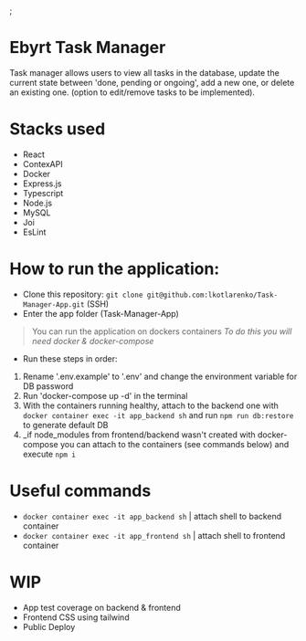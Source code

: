 <!-- readme adapted/inspired from @SamuelDAlencar -->;
# Ebyrt Task Manager

Task manager allows users to view all tasks in the database, update the current state between 'done, pending or ongoing', add a new one, or delete an existing one.
(option to edit/remove tasks to be implemented).

# Stacks used

- React
- ContexAPI
- Docker
- Express.js
- Typescript
- Node.js
- MySQL
- Joi
- EsLint

# How to run the application:

* Clone this repository: `git clone git@github.com:lkotlarenko/Task-Manager-App.git` (SSH)
* Enter the app folder (Task-Manager-App)
 > You can run the application on dockers containers
 > _To do this you will need docker & docker-compose_
* Run these steps in order:
1. Rename '.env.example' to '.env' and change the environment variable for DB password
2. Run 'docker-compose up -d' in the terminal
3. With the containers running healthy, attach to the backend one with `docker container exec -it app_backend sh` and run `npm run db:restore` to generate default DB
4. _if node_modules from frontend/backend wasn't created with docker-compose you can attach to the containers (see commands below) and execute `npm i`

# Useful commands

 - `docker container exec -it app_backend sh` | attach shell to backend container
 - `docker container exec -it app_frontend sh` | attach shell to frontend container

# WIP

- App test coverage on backend & frontend
- Frontend CSS using tailwind
- Public Deploy